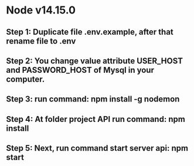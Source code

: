 # Node v14.15.0

## Step 1: Duplicate file .env.example, after that rename file to .env

## Step 2: You change value attribute USER_HOST and PASSWORD_HOST of Mysql in your computer.

## Step 3: run command: npm install -g nodemon

## Step 4: At folder project API run command: npm install

## Step 5: Next, run command start server api: npm start

